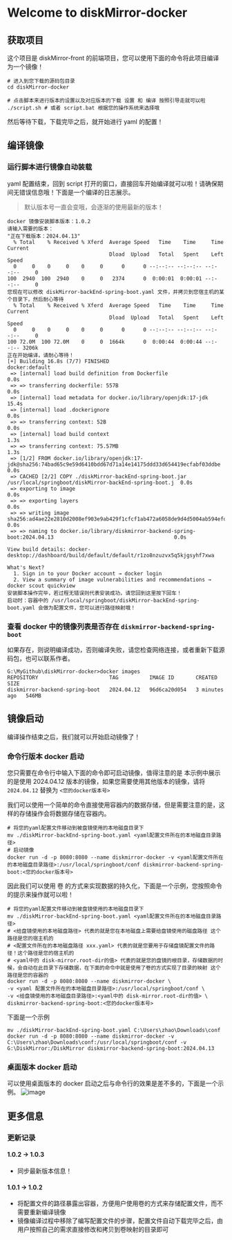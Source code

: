 # Welcome to diskMirror-docker

## 获取项目

这个项目是 diskMirror-front 的前端项目，您可以使用下面的命令将此项目编译为一个镜像！

```
# 进入到您下载的源码包目录
cd diskMirror-docker

# 点击脚本来进行版本的设置以及对应版本的下载 设置 和 编译 按照引导走就可以啦
./script.sh # 或者 script.bat 根据您的操作系统来选择哦
```

然后等待下载，下载完毕之后，就开始进行 yaml 的配置！

## 编译镜像

### 运行脚本进行镜像自动装载

yaml 配置结束，回到 script 打开的窗口，直接回车开始编译就可以啦！请确保期间无错误信息哦！下面是一个编译的日志展示。
> 默认版本号一直会变哦，会逐渐的使用最新的版本！

```
docker 镜像安装脚本版本：1.0.2
请输入需要的版本：
"正在下载版本：2024.04.13"
  % Total    % Received % Xferd  Average Speed   Time    Time     Time  Current
                                 Dload  Upload   Total   Spent    Left  Speed
  0     0    0     0    0     0      0      0 --:--:-- --:--:-- --:--:--     0
100  2940  100  2940    0     0   2374      0  0:00:01  0:00:01 --:--:--     0
您现在可以修改 diskMirror-backEnd-spring-boot.yaml 文件，并拷贝到您宿主机的某个目录下，然后耐心等待
  % Total    % Received % Xferd  Average Speed   Time    Time     Time  Current
                                 Dload  Upload   Total   Spent    Left  Speed
  0     0    0     0    0     0      0      0 --:--:-- --:--:-- --:--:--     0
100 72.0M  100 72.0M    0     0  1664k      0  0:00:44  0:00:44 --:--:-- 3206k
正在开始编译，请耐心等待！
[+] Building 16.8s (7/7) FINISHED                                                                        docker:default
 => [internal] load build definition from Dockerfile                                                               0.0s
 => => transferring dockerfile: 557B                                                                               0.0s
 => [internal] load metadata for docker.io/library/openjdk:17-jdk                                                 15.4s
 => [internal] load .dockerignore                                                                                  0.0s
 => => transferring context: 52B                                                                                   0.0s
 => [internal] load build context                                                                                  1.3s
 => => transferring context: 75.57MB                                                                               1.3s
 => [1/2] FROM docker.io/library/openjdk:17-jdk@sha256:74bad65c9e59d6410bdd67d71a14e14175ddd33d654419ecfabf03ddbe  0.0s
 => CACHED [2/2] COPY ./diskMirror-backEnd-spring-boot.jar /usr/local/springboot/diskMirror-backEnd-spring-boot.j  0.0s
 => exporting to image                                                                                             0.0s
 => => exporting layers                                                                                            0.0s
 => => writing image sha256:ad4ae22e2810d2008ef903e9ab429f1cfcf1ab472a6058de9d4d5004ab594efd                       0.0s
 => => naming to docker.io/library/diskmirror-backend-spring-boot:2024.04.13                                       0.0s

View build details: docker-desktop://dashboard/build/default/default/r1zo8nzuzvx5q5kjgsyhf7xwa

What's Next?
  1. Sign in to your Docker account → docker login
  2. View a summary of image vulnerabilities and recommendations → docker scout quickview
安装脚本操作完毕，若过程无错误则代表安装成功，请您回到这里按下回车！
启动时：容器中的 /usr/local/springboot/diskMirror-backEnd-spring-boot.yaml 会做为配置文件，您可以进行路径映射哦！
```

### 查看 docker 中的镜像列表是否存在 `diskmirror-backend-spring-boot`

如果存在，则说明编译成功，否则编译失败，请您检查网络连接，或者重新下载源码包，也可以联系作者。

```
G:\MyGithub\diskMirror-docker>docker images
REPOSITORY                       TAG          IMAGE ID       CREATED         SIZE
diskmirror-backend-spring-boot   2024.04.12   96d6ca20d054   3 minutes ago   546MB
```

## 镜像启动

编译操作结束之后，我们就可以开始启动镜像了！

### 命令行版本 docker 启动

您只需要在命令行中输入下面的命令即可启动镜像，值得注意的是 本示例中展示的是使用 2024.04.12
版本的镜像，如果您需要使用其他版本的镜像，请将 `2024.04.12` 替换为 `<您的docker版本号>`

我们可以使用一个简单的命令直接使用容器内的数据存储，但是需要注意的是，这样的存储操作会将数据存储在容器内。

```
# 将您的yaml配置文件移动到被盘镜使用的本地磁盘目录下
mv ./diskMirror-backEnd-spring-boot.yaml <yaml配置文件所在的本地磁盘目录路径>
# 启动镜像
docker run -d -p 8080:8080 --name diskmirror-docker -v <yaml配置文件所在的本地磁盘目录路径>:/usr/local/springboot/conf diskmirror-backend-spring-boot:<您的docker版本号>
```

因此我们可以使用 卷 的方式来实现数据的持久化，下面是一个示例，您按照命令的提示来操作就可以啦！

```shell
# 将您的yaml配置文件移动到被盘镜使用的本地磁盘目录下
mv ./diskMirror-backEnd-spring-boot.yaml <yaml配置文件所在的本地磁盘目录路径>
# <给盘镜使用的本地磁盘路径> 代表的就是您在本地磁盘上需要给盘镜使用的磁盘路径 这个路径是您的宿主机的
# <配置文件所在的本地磁盘路径 xxx.yaml> 代表的就是您要用于存储盘镜配置文件的路径！这个路径是您的宿主机的
# <yaml中的 disk-mirror.root-dir的值> 代表的就是您的盘镜的根目录，存储数据的时候，会自动在此目录下存储数据，在下面的命令中就是使用了卷的方式实现了目录的映射 这个路径是您的容器的
docker run -d -p 8080:8080 --name diskmirror-docker \
-v <yaml 配置文件所在的本地磁盘目录路径>:/usr/local/springboot/conf \
-v <给盘镜使用的本地磁盘目录路径>:<yaml中的 disk-mirror.root-dir的值> \
diskmirror-backend-spring-boot:<您的docker版本号> 
```

下面是一个示例

```shell
mv ./diskMirror-backEnd-spring-boot.yaml C:\Users\zhao\Downloads\conf
docker run -d -p 8080:8080 --name diskmirror-docker -v C:\Users\zhao\Downloads\conf:/usr/local/springboot/conf -v G:\DiskMirror:/DiskMirror diskmirror-backend-spring-boot:2024.04.13
```

### 桌面版本 docker 启动

可以使用桌面版本的 docker 启动之后与命令行的效果是差不多的，下面是一个示例。
![image](https://github.com/BeardedManZhao/diskMirror-docker/assets/113756063/48d31c56-96d1-4082-a6a2-c7d93236dbf7)

## 更多信息

### 更新记录

#### 1.0.2 → 1.0.3

- 同步最新版本信息！

#### 1.0.1 → 1.0.2

- 将配置文件的路径暴露出容器，方便用户使用卷的方式来存储配置文件，而不需要重新编译镜像
- 镜像编译过程中移除了编写配置文件的步骤，配置文件自动下载完毕之后，由用户按照自己的需求直接修改和拷贝到卷映射的目录即可